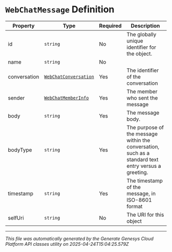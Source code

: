 # `WebChatMessage` Definition

| Property | Type | Required | Description |
|----------|------|----------|-------------|
| id | `string` | No | The globally unique identifier for the object. |
| name | `string` | No |  |
| conversation | [`WebChatConversation`](webchatconversation-definition.md) | Yes | The identifier of the conversation |
| sender | [`WebChatMemberInfo`](webchatmemberinfo-definition.md) | Yes | The member who sent the message |
| body | `string` | Yes | The message body. |
| bodyType | `string` | Yes | The purpose of the message within the conversation, such as a standard text entry versus a greeting. |
| timestamp | `string` | Yes | The timestamp of the message, in ISO-8601 format |
| selfUri | `string` | No | The URI for this object |

---

*This file was automatically generated by the Generate Genesys Cloud Platform API classes utility on 2025-04-24T15:04:25.579Z*